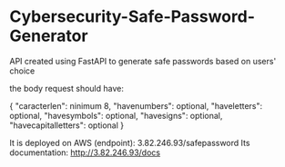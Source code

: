 # Cybersecurity-Safe-Password-Generator
API created using FastAPI to generate safe passwords based on users' choice

the body request should have:

{
  "caracterlen": ninimum 8, 
  "havenumbers": optional,
  "haveletters": optional,
  "havesymbols": optional,
  "havesigns": optional,
  "havecapitalletters": optional
}


It is deployed on AWS (endpoint): 3.82.246.93/safepassword
Its documentation: http://3.82.246.93/docs

